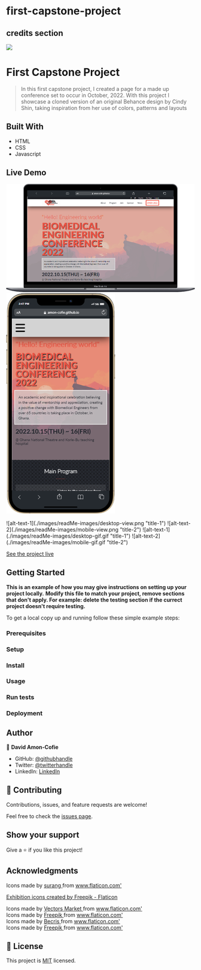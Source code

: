 # first-capstone-project

## credits section

![](https://img.shields.io/badge/Microverse-blueviolet)

# First Capstone Project

> In this first capstone project, I created a page for a made up conference set to occur in October, 2022. With this project I showcase a cloned version of an original Behance design by Cindy Shin, taking inspiration from her use of colors, patterns and layouts

## Built With

- HTML
- CSS
- Javascript

## Live Demo

<p float="left">
  <img src="./images/readMe-images/desktop-view.png" />
  <img src="./images/readMe-images/mobile-view.png" /> 
  
</p>
![alt-text-1](./images/readMe-images/desktop-view.png "title-1") ![alt-text-2](./images/readMe-images/mobile-view.png "title-2")
![alt-text-1](./images/readMe-images/desktop-gif.gif "title-1") ![alt-text-2](./images/readMe-images/mobile-gif.gif "title-2")

[See the project live](https://amon-cofie.github.io/first-capstone-project/)

## Getting Started

**This is an example of how you may give instructions on setting up your project locally.**
**Modify this file to match your project, remove sections that don't apply. For example: delete the testing section if the currect project doesn't require testing.**

To get a local copy up and running follow these simple example steps:

### Prerequisites

### Setup

### Install

### Usage

### Run tests

### Deployment

## Author

👤 **David Amon-Cofie**

- GitHub: [@githubhandle](https://github.com/githubhandle)
- Twitter: [@twitterhandle](https://twitter.com/twitterhandle)
- LinkedIn: [LinkedIn](https://linkedin.com/in/linkedinhandle)

## 🤝 Contributing

Contributions, issues, and feature requests are welcome!

Feel free to check the [issues page](../../issues/).

## Show your support

Give a ⭐️ if you like this project!

## Acknowledgments

<div> Icons made by <a href="https://www.flaticon.com/authors/surang" title="surang"> surang </a> from <a href="https://www.flaticon.com/" title="Flaticon">www.flaticon.com'</a></div>

<a href="https://www.flaticon.com/free-icons/exhibition" title="exhibition icons">Exhibition icons created by Freepik - Flaticon</a>

<div> Icons made by <a href="https://www.flaticon.com/authors/vectors-market" title="Vectors Market"> Vectors Market </a> from <a href="https://www.flaticon.com/" title="Flaticon">www.flaticon.com'</a></div>

<div> Icons made by <a href="https://www.freepik.com" title="Freepik"> Freepik </a> from <a href="https://www.flaticon.com/" title="Flaticon">www.flaticon.com'</a></div>

<div> Icons made by <a href="https://www.flaticon.com/authors/becris" title="Becris"> Becris </a> from <a href="https://www.flaticon.com/" title="Flaticon">www.flaticon.com'</a></div>

<div> Icons made by <a href="https://www.flaticon.com/authors/freepik" title="Freepik"> Freepik </a> from <a href="https://www.flaticon.com/" title="Flaticon">www.flaticon.com'</a></div>

## 📝 License

This project is [MIT](./LICENSE) licensed.
